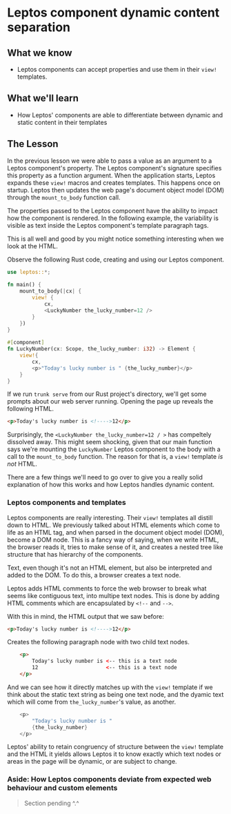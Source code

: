 # Leptos component dynamic content separation

## What we know
- Leptos components can accept properties and use them in their `view!` templates.

## What we'll learn
- How Leptos' components are able to differentiate between dynamic and static content in their templates

## The Lesson
In the previous lesson we were able to pass a value as an argument to a Leptos component's property. The Leptos component's signature specifies this property as a function argument. When the application starts, Leptos expands these `view!` macros and creates templates. This happens once on startup. Leptos then updates the web page's document object model (DOM) through the `mount_to_body` function call.

The properties passed to the Leptos component have the ability to impact how the component is rendered. In the following example, the variability is visible as text inside the Leptos component's template paragraph tags.

This is all well and good by you might notice something interesting when we look at the HTML.

Observe the following Rust code, creating and using our Leptos component.

```rust
use leptos::*;  
  
fn main() {  
    mount_to_body(|cx| {  
        view! {  
            cx,  
	        <LuckyNumber the_lucky_number=12 />  
        }  
    })  
}  
  
#[component]  
fn LuckyNumber(cx: Scope, the_lucky_number: i32) -> Element {  
    view!{  
        cx,  
        <p>"Today's lucky number is " {the_lucky_number}</p>  
    }  
}
```

If we run `trunk serve` from our Rust project's directory, we'll get some prompts about our web server running. Opening the page up reveals the following HTML.

```html
<p>Today's lucky number is <!---->12</p>
```

Surprisingly, the `<LuckyNumber the_lucky_number=12 / >` has compeltely dissolved away. This might seem shocking, given that our main function says we're mounting the `LuckyNumber` Leptos component to the body with a call to the `mount_to_body` function. The reason for that is, a `view!` template _is not_ HTML. 

There are a few things we'll need to go over to give you a really solid explanation of how this works and how Leptos handles dynamic content.

### Leptos components and templates

Leptos components are really interesting. Their `view!` templates all distill down to HTML. We previously talked about HTML elements which come to life as an HTML tag, and when parsed in the document object model (DOM), become a DOM node. This is a fancy way of saying, when we write HTML, the browser reads it, tries to make sense of it, and creates a nested tree like structure that has hierarchy of the components.

Text, even though it's not an HTML element, but also be interpreted and added to the DOM. To do this, a browser creates a text node.

Leptos adds HTML comments to force the web browser to break what seems like contiguous text, into multipe text nodes. This is done by adding HTML comments which are encapsulated by  `<!--` and `-->`. 

With this in mind, the HTML output that we saw before:

```html
<p>Today's lucky number is <!---->12</p>
```

Creates the following paragraph node with two child text nodes.

```html
	<p>
		Today's lucky number is <-- this is a text node
		12                      <-- this is a text node
	</p>
```

And we can see how it directly matches up with the `view!` template if we think about the static text string as being one text node, and the dyamic text which will come from `the_lucky_number`'s value, as another.

```rust
	<p>
		"Today's lucky number is " 
		{the_lucky_number}
	</p> 
```

Leptos' ability to retain congruency of structure between the `view!` template and the HTML it yields allows Leptos it to know exactly which text nodes or areas in the page will be dynamic, or are subject to change.

### Aside: How Leptos components deviate from expected web behaviour and custom elements

> Section pending ^.^